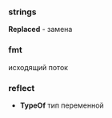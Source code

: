 ### strings
**Replaced** - замена

### fmt
исходящий поток <br>

### reflect

- **TypeOf** тип переменной
